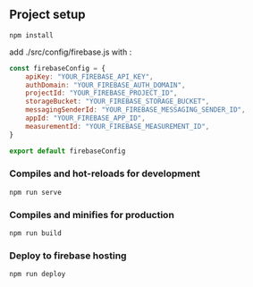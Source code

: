 ## Project setup
```
npm install
```

add ./src/config/firebase.js with :
```javascript
const firebaseConfig = {
    apiKey: "YOUR_FIREBASE_API_KEY",
    authDomain: "YOUR_FIREBASE_AUTH_DOMAIN",
    projectId: "YOUR_FIREBASE_PROJECT_ID",
    storageBucket: "YOUR_FIREBASE_STORAGE_BUCKET",
    messagingSenderId: "YOUR_FIREBASE_MESSAGING_SENDER_ID",
    appId: "YOUR_FIREBASE_APP_ID",
    measurementId: "YOUR_FIREBASE_MEASUREMENT_ID",
}

export default firebaseConfig
```


### Compiles and hot-reloads for development
```
npm run serve
```

### Compiles and minifies for production
```
npm run build
```

### Deploy to firebase hosting
```
npm run deploy
```
